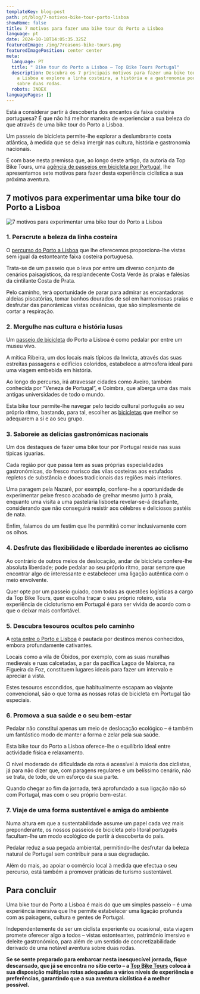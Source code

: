 ```yaml
---
templateKey: blog-post
path: pt/blog/7-motivos-bike-tour-porto-lisboa
showHome: false
title: 7 motivos para fazer uma bike tour do Porto a Lisboa
language: pt
date: 2024-10-18T14:05:35.325Z
featuredImage: /img/7reasons-bike-tours.png
featuredImagePosition: center center
meta:
  language: PT
  title: " Bike tour do Porto a Lisboa – Top Bike Tours Portugal"
  description: Descubra os 7 principais motivos para fazer uma bike tour do Porto
    a Lisboa e explore a linha costeira, a história e a gastronomia portuguesas
    sobre duas rodas.
  robots: INDEX
languagePages: []
---
```

Está a considerar partir à descoberta dos encantos da faixa costeira portuguesa? É que não há melhor maneira de experienciar a sua beleza do que através de uma bike tour do Porto a Lisboa.

Um passeio de bicicleta permite-lhe explorar a deslumbrante costa atlântica, à medida que se deixa imergir nas cultura, história e gastronomia nacionais.

É com base nesta premissa que, ao longo deste artigo, da autoria da Top Bike Tours, uma [agência de passeios em bicicleta por Portugal](https://topbiketoursportugal.com/pt/), lhe apresentamos sete motivos para fazer desta experiência ciclística a sua próxima aventura.

## 7 motivos para experimentar uma bike tour do Porto a Lisboa

![7 motivos para experimentar uma bike tour do Porto a Lisboa  ![](/img/7reasons-bike-tours.png)](/img/7reasons-bike-tours.png "7 motivos para experimentar uma bike tour do Porto a Lisboa  ![](/img/7reasons-bike-tours.png)")

### 1. Perscrute a beleza da linha costeira

O [percurso do Porto a Lisboa](https://topbiketoursportugal.com/pt-porto-lisboa-bike-tour/) que lhe oferecemos proporciona-lhe vistas sem igual da estonteante faixa costeira portuguesa.

Trata-se de um passeio que o leva por entre um diverso conjunto de cenários paisagísticos, da resplandecente Costa Verde às praias e falésias da cintilante Costa de Prata.

Pelo caminho, terá oportunidade de parar para admirar as encantadoras aldeias piscatórias, tomar banhos dourados de sol em harmoniosas praias e desfrutar das panorâmicas vistas oceânicas, que são simplesmente de cortar a respiração.

### 2. Mergulhe nas cultura e história lusas

Um [passeio de bicicleta](https://topbiketoursportugal.com/passeios-de-bicicleta-portugal/) do Porto a Lisboa é como pedalar por entre um museu vivo.

A mítica Ribeira, um dos locais mais típicos da Invicta, através das suas estreitas passagens e edifícios coloridos, estabelece a atmosfera ideal para uma viagem embebida em história.

Ao longo do percurso, irá atravessar cidades como Aveiro, também conhecida por “Veneza de Portugal”, e Coimbra, que alberga uma das mais antigas universidades de todo o mundo.

Esta bike tour permite-lhe navegar pelo tecido cultural português ao seu próprio ritmo, bastando, para tal, escolher as [bicicletas](https://topbiketoursportugal.com/pt/bicicletas/) que melhor se adequarem a si e ao seu grupo.

### 3. Saboreie as delícias gastronómicas nacionais

Um dos destaques de fazer uma bike tour por Portugal reside nas suas típicas iguarias.

Cada região por que passa tem as suas próprias especialidades gastronómicas, do fresco marisco das vilas costeiras aos estufados repletos de substância e doces tradicionais das regiões mais interiores.

Uma paragem pela Nazaré, por exemplo, confere-lhe a oportunidade de experimentar peixe fresco acabado de grelhar mesmo junto à praia, enquanto uma visita a uma pastelaria lisboeta revelar-se-á desafiante, considerando que não conseguirá resistir aos célebres e deliciosos pastéis de nata.

Enfim, falamos de um festim que lhe permitirá comer inclusivamente com os olhos.

### 4. Desfrute das flexibilidade e liberdade inerentes ao ciclismo

Ao contrário de outros meios de deslocação, andar de bicicleta confere-lhe absoluta liberdade; pode pedalar ao seu próprio ritmo, parar sempre que encontrar algo de interessante e estabelecer uma ligação autêntica com o meio envolvente.

Quer opte por um passeio guiado, com todas as questões logísticas a cargo da Top Bike Tours, quer escolha traçar o seu próprio roteiro, esta experiência de cicloturismo em Portugal é para ser vivida de acordo com o que o deixar mais confortável.

### 5. Descubra tesouros ocultos pelo caminho

A [rota entre o Porto e Lisboa](https://topbiketoursportugal.com/pt-porto-lisboa-bike-tour/) é pautada por destinos menos conhecidos, embora profundamente cativantes.

Locais como a vila de Óbidos, por exemplo, com as suas muralhas medievais e ruas calcetadas, a par da pacífica Lagoa de Maiorca, na Figueira da Foz, constituem lugares ideais para fazer um intervalo e apreciar a vista.

Estes tesouros escondidos, que habitualmente escapam ao viajante convencional, são o que torna as nossas rotas de bicicleta em Portugal tão especiais.

### 6. Promova a sua saúde e o seu bem-estar

Pedalar não constitui apenas um meio de deslocação ecológico – é também um fantástico modo de manter a forma e zelar pela sua saúde.

Esta bike tour do Porto a Lisboa oferece-lhe o equilíbrio ideal entre actividade física e relaxamento.

O nível moderado de dificuldade da rota é acessível à maioria dos ciclistas, já para não dizer que, com paragens regulares e um belíssimo cenário, não se trata, de todo, de um esforço da sua parte.

Quando chegar ao fim da jornada, terá aprofundado a sua ligação não só com Portugal, mas com o seu próprio bem-estar.

### 7. Viaje de uma forma sustentável e amiga do ambiente

Numa altura em que a sustentabilidade assume um papel cada vez mais preponderante, os nossos passeios de bicicleta pelo litoral português facultam-lhe um modo ecológico de partir à descoberta do país.

Pedalar reduz a sua pegada ambiental, permitindo-lhe desfrutar da beleza natural de Portugal sem contribuir para a sua degradação.

Além do mais, ao apoiar o comércio local à medida que efectua o seu percurso, está também a promover práticas de turismo sustentável.

## Para concluir

Uma bike tour do Porto a Lisboa é mais do que um simples passeio – é uma experiência imersiva que lhe permite estabelecer uma ligação profunda com as paisagens, cultura e gentes de Portugal.

Independentemente de ser um ciclista experiente ou ocasional, esta viagem promete oferecer algo a todos – vistas estonteantes, património imersivo e deleite gastronómico, para além de um sentido de concretizabilidade derivado de uma notável aventura sobre duas rodas.

**Se se sente preparado para embarcar nesta inesquecível jornada, fique descansado, que já se encontra no sítio certo – a [Top Bike Tours](https://topbiketoursportugal.com/pt/) coloca à sua disposição múltiplas rotas adequadas a vários níveis de experiência e preferências, garantindo que a sua aventura ciclística é a melhor possível.**